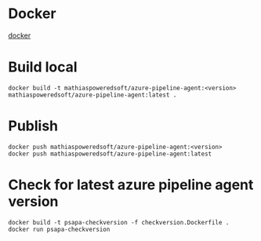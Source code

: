 # Docker
[docker](https://hub.docker.com/r/mathiaspoweredsoft/azure-pipeline-agent)

# Build local
```
docker build -t mathiaspoweredsoft/azure-pipeline-agent:<version> mathiaspoweredsoft/azure-pipeline-agent:latest .
```

# Publish
```
docker push mathiaspoweredsoft/azure-pipeline-agent:<version>
docker push mathiaspoweredsoft/azure-pipeline-agent:latest
```

# Check for latest azure pipeline agent version
```
docker build -t psapa-checkversion -f checkversion.Dockerfile .
docker run psapa-checkversion
```

